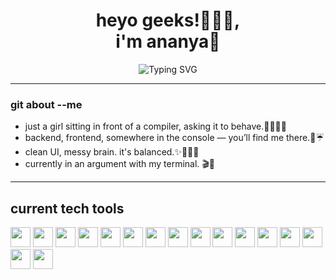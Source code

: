 <!-- Profile ReadMe Start -->
<h1 align="center">heyo geeks!🧑🏻‍💻,  </br>i'm ananya🩷</h1>
<p align="center">
  <img src="https://readme-typing-svg.herokuapp.com?font=Fira+Code&duration=2000&pause=1000&color=FF90BB&center=true&vCenter=true&width=435&lines=developing+developer+☕️;multi-stack+learner+🎧;semi-stable,+slightly+obsessed+🎀" alt="Typing SVG" />
</p>

---
### git about --me

- just a girl sitting in front of a compiler, asking it to behave.👩🏻‍💻🎀  
- backend, frontend, somewhere in the console — you’ll find me there.💬☔  
- clean UI, messy brain. it's balanced.✨🤷🏻‍♀️
- currently in an argument with my terminal. 🎬🔪

---

<!-- Tech Stack Section -->
<h2><b>current tech tools</b></h2>
<p align="left">
  <img src="https://img.shields.io/badge/Java-007396?style=for-the-badge&logo=java&logoColor=white" height="32"/>
  <img src="https://img.shields.io/badge/C-00599C?style=for-the-badge&logo=c&logoColor=white" height="32"/>
  <img src="https://img.shields.io/badge/C++-004482?style=for-the-badge&logo=c%2B%2B&logoColor=white" height="32"/>
  <img src="https://img.shields.io/badge/Python-3776AB?style=for-the-badge&logo=python&logoColor=white" height="32"/>
  <img src="https://img.shields.io/badge/HTML5-E34F26?style=for-the-badge&logo=html5&logoColor=white" height="32"/>
  <img src="https://img.shields.io/badge/CSS3-1572B6?style=for-the-badge&logo=css3&logoColor=white" height="32"/>
  <img src="https://img.shields.io/badge/Bootstrap-7952B3?style=for-the-badge&logo=bootstrap&logoColor=white" height="32"/>
  <img src="https://img.shields.io/badge/JavaScript-F7DF1E?style=for-the-badge&logo=javascript&logoColor=black" height="32"/>
  <img src="https://img.shields.io/badge/TypeScript-3178C6?style=for-the-badge&logo=typescript&logoColor=white" height="32"/>
  <img src="https://img.shields.io/badge/Node.js-339933?style=for-the-badge&logo=nodedotjs&logoColor=white" height="32"/>
  <img src="https://img.shields.io/badge/Express.js-000000?style=for-the-badge&logo=express&logoColor=white" height="32"/>
  <img src="https://img.shields.io/badge/EJS-4F5D95?style=for-the-badge&logo=javascript&logoColor=white" height="32"/>
  <img src="https://img.shields.io/badge/Axios-5A29E4?style=for-the-badge&logo=axios&logoColor=white" height="32"/>
  <img src="https://img.shields.io/badge/REST%20API-FF6F00?style=for-the-badge&logo=api&logoColor=white" height="32"/>
  <img src="https://img.shields.io/badge/PostgreSQL-4169E1?style=for-the-badge&logo=postgresql&logoColor=white" height="32"/>
  <img src="https://img.shields.io/badge/React-61DAFB?style=for-the-badge&logo=react&logoColor=black" height="32"/>
</p>


